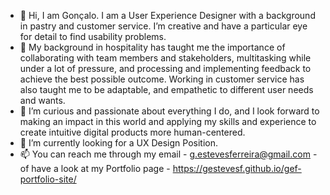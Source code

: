 - 👋 Hi, I am Gonçalo. I am a User Experience Designer with a background in pastry and customer service. I’m creative and have a particular eye for detail to find usability problems.
- 👀 My background in hospitality has taught me the importance of collaborating with team members and stakeholders, multitasking while under a lot of pressure, and processing and implementing feedback to achieve the best possible outcome. Working in customer service has also taught me to be adaptable, and empathetic to different user needs and wants.
- 🌱 I’m curious and passionate about everything I do, and I look forward to making an impact in this world and applying my skills and experience to create intuitive digital products more human-centered.
- 💞️ I’m currently looking for a UX Design Position.
- 📫 You can reach me through my email - g.estevesferreira@gmail.com - of have a look at my Portfolio page - https://gestevesf.github.io/gef-portfolio-site/
